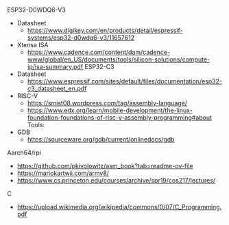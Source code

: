 ESP32-D0WDQ6-V3
- Datasheet
	- https://www.digikey.com/en/products/detail/espressif-systems/esp32-d0wdq6-v3/11657612
- Xtensa ISA
	- https://www.cadence.com/content/dam/cadence-www/global/en_US/documents/tools/silicon-solutions/compute-ip/isa-summary.pdf
ESP32-C3
- Datasheet
	- https://www.espressif.com/sites/default/files/documentation/esp32-c3_datasheet_en.pdf
- RISC-V
	- https://smist08.wordpress.com/tag/assembly-language/
	- https://www.edx.org/learn/mobile-development/the-linux-foundation-foundations-of-risc-v-assembly-programming#about
Tools:
- GDB
	- https://sourceware.org/gdb/current/onlinedocs/gdb

Aarch64/rpi
- https://github.com/pkivolowitz/asm_book?tab=readme-ov-file
- https://mariokartwii.com/armv8/
- https://www.cs.princeton.edu/courses/archive/spr19/cos217/lectures/

C
- https://upload.wikimedia.org/wikipedia/commons/0/07/C_Programming.pdf